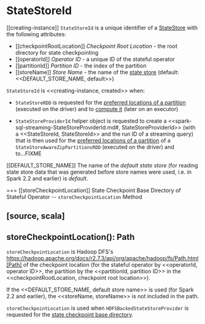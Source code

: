 # StateStoreId

[[creating-instance]]
`StateStoreId` is a unique identifier of a [StateStore](StateStore.md) with the following attributes:

* [[checkpointRootLocation]] *Checkpoint Root Location* - the root directory for state checkpointing
* [[operatorId]] *Operator ID* - a unique ID of the stateful operator
* [[partitionId]] *Partition ID* - the index of the partition
* [[storeName]] *Store Name* - the name of the [state store](StateStore.md) (default: <<DEFAULT_STORE_NAME, default>>)

`StateStoreId` is <<creating-instance, created>> when:

* `StateStoreRDD` is requested for the [preferred locations of a partition](StateStoreRDD.md#getPreferredLocations) (executed on the driver) and to [compute it](StateStoreRDD.md#compute) (later on an executor)

* `StateStoreProviderId` helper object is requested to create a <<spark-sql-streaming-StateStoreProviderId.md#, StateStoreProviderId>> (with a <<StateStoreId, StateStoreId>> and the run ID of a streaming query) that is then used for the [preferred locations of a partition](StateStoreAwareZipPartitionsRDD.md#getPreferredLocations) of a `StateStoreAwareZipPartitionsRDD` (executed on the driver) and to...FIXME

[[DEFAULT_STORE_NAME]]
The name of the *default state store* (for reading state store data that was generated before store names were used, i.e. in Spark 2.2 and earlier) is *default*.

=== [[storeCheckpointLocation]] State Checkpoint Base Directory of Stateful Operator -- `storeCheckpointLocation` Method

[source, scala]
----
storeCheckpointLocation(): Path
----

`storeCheckpointLocation` is Hadoop DFS's https://hadoop.apache.org/docs/r2.7.3/api/org/apache/hadoop/fs/Path.html[Path] of the checkpoint location (for the stateful operator by <<operatorId, operator ID>>, the partition by the <<partitionId, partition ID>> in the <<checkpointRootLocation, checkpoint root location>>).

If the <<DEFAULT_STORE_NAME, default store name>> is used (for Spark 2.2 and earlier), the <<storeName, storeName>> is not included in the path.

`storeCheckpointLocation` is used when `HDFSBackedStateStoreProvider` is requested for the [state checkpoint base directory](HDFSBackedStateStoreProvider.md#baseDir).
